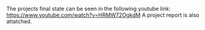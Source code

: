 The projects final state can be seen in the following youtube link: https://www.youtube.com/watch?v=HRMW72OgkdM
A project report is also attatched.
